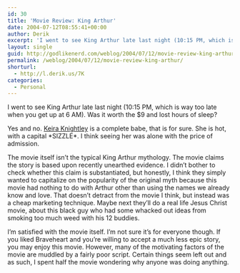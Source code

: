 ```yaml
---
id: 30
title: 'Movie Review: King Arthur'
date: 2004-07-12T08:55:41+00:00
author: Derik
excerpt: 'I went to see King Arthur late last night (10:15 PM, which is way too late when you get up at 6 AM).  Was it worth the $9 and lost hours of sleep?'
layout: single
guid: http://godlikenerd.com/weblog/2004/07/12/movie-review-king-arthur/
permalink: /weblog/2004/07/12/movie-review-king-arthur/
shorturl:
  - http://l.derik.us/7K
categories:
  - Personal
---
```

I went to see King Arthur late last night (10:15 PM, which is way too late when you get up at 6 AM). Was it worth the $9 and lost hours of sleep?

Yes and no. [Keira Knightley](http://www.imdb.com/name/nm0461136/) is a complete babe, that is for sure. She is hot, with a capital \*SIZZLE\*. I think seeing her was alone with the price of admission.

The movie itself isn&#8217;t the typical King Arthur mythology. The movie claims the story is based upon recently unearthed evidence. I didn&#8217;t bother to check whether this claim is substantiated, but honestly, I think they simply wanted to capitalize on the popularity of the original myth because this movie had nothing to do with Arthur other than using the names we already know and love. That doesn&#8217;t detract from the movie I think, but instead was a cheap marketing technique. Maybe next they&#8217;ll do a real life Jesus Christ movie, about this black guy who had some whacked out ideas from smoking too much weed with his 12 buddies.

I&#8217;m satisfied with the movie itself. I&#8217;m not sure it&#8217;s for everyone though. If you liked Braveheart and you&#8217;re willing to accept a much less epic story, you may enjoy this movie. However, many of the motivating factors of the movie are muddled by a fairly poor script. Certain things seem left out and as such, I spent half the movie wondering why anyone was doing anything.